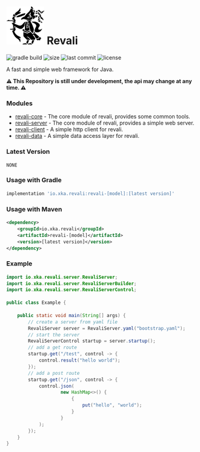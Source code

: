 # <img src=logo.png width=100 height=100/> Revali

![gradle build](https://github.com/fe1fan/revali/actions/workflows/gradle.yml/badge.svg)
![size](https://img.shields.io/github/languages/code-size/fe1fan/revali)
![last commit](https://img.shields.io/github/last-commit/fe1fan/revali)
![license](https://img.shields.io/github/license/fe1fan/revali)

A fast and simple web framework for Java.

**⚠️ This Repository is still under development, the api may change at any time. ⚠️**

### Modules

- [revali-core](revali-core) - The core module of revali, provides some common tools.
- [revali-server](revali-server) - The core module of revali, provides a simple web server.
- [revali-client](revali-client) - A simple http client for revali.
- [revali-data](revali-data) - A simple data access layer for revali.

### Latest Version
```
NONE
```

### Usage with Gradle

```groovy
implementation 'io.xka.revali:revali-[model]:[latest version]'
```

### Usage with Maven

```xml
<dependency>
    <groupId>io.xka.revali</groupId>
    <artifactId>revali-[model]</artifactId>
    <version>[latest version]</version>
</dependency>
```

### Example

```java
import io.xka.revali.server.RevaliServer;
import io.xka.revali.server.RevaliServerBuilder;
import io.xka.revali.server.RevaliServerControl;

public class Example {

    public static void main(String[] args) {
        // create a server from yaml file
        RevaliServer server = RevaliServer.yaml("bootstrap.yaml");
        // start the server
        RevaliServerControl startup = server.startup();
        // add a get route
        startup.get("/test", control -> {
            control.result("hello world");
        });
        // add a post route
        startup.get("/json", control -> {
            control.json(
                    new HashMap<>() {
                        {
                            put("hello", "world");
                        }
                    }
            );
        });
    }
}
```
